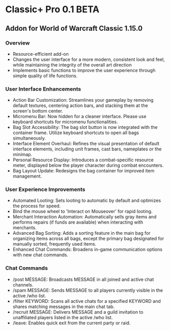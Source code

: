 # **Classic+ Pro 0.1 BETA**

## Addon for World of Warcraft Classic 1.15.0

### Overview
- Resource-efficient add-on
- Changes the user interface for a more modern, consistent look and feel, while maintaining the integrity of the overall art direction
- Implements basic functions to improve the user experience through simple quality of life functions.

### User Interface Enhancements
- Action Bar Customization: Streamlines your gameplay by removing default textures, centering action bars, and stacking them at the screen's bottom center.
- Micromenu Bar: Now hidden for a cleaner interface. Please use keyboard shortcuts for micromenu functionalities.
- Bag Slot Accessibility: The bag slot button is now integrated with the container frame. Utilize keyboard shortcuts to open all bags simultaneously.
- Interface Element Overhaul: Refines the visual presentation of default interface elements, including unit frames, cast bars, nameplates or the minimap.
- Personal Resource Display: Introduces a combat-specific resource meter, displayed below the player character during combat encounters.
- Bag Layout Update: Redesigns the bag container for improved item management.

### User Experience Improvements
- Automated Looting: Sets looting to automatic by default and optimizes the process for speed.
- Bind the mouse wheel to 'Interact on Mouseover' for rapid looting.
- Merchant Interaction Automation: Automatically sells gray items and performs repairs (if funds are available) when interacting with merchants.
- Advanced Bag Sorting: Adds a sorting feature in the main bag for organizing items across all bags, except the primary bag designated for manually sorted, frequently used items.
- Enhanced Chat Commands: Broadens in-game communication options with new chat commands.

### Chat Commands
- /post MESSAGE: Broadcasts MESSAGE in all joined and active chat channels.
- /spam MESSAGE: Sends MESSAGE to all players currently visible in the active /who list.
- /filter KEYWORD: Scans all active chats for a specified KEYWORD and shares matching messages in the main chat tab.
- /recruit MESSAGE: Delivers MESSAGE and a guild invitation to unaffiliated players listed in the active /who list.
- /leave: Enables quick exit from the current party or raid.